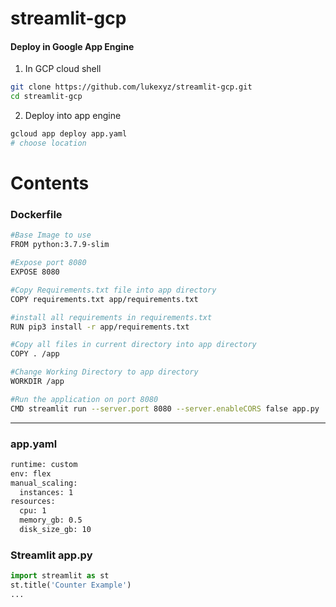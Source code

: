 # streamlit-gcp

#### Deploy in Google App Engine

1. In GCP cloud shell
```sh
git clone https://github.com/lukexyz/streamlit-gcp.git
cd streamlit-gcp
```

2. Deploy into app engine
```sh
gcloud app deploy app.yaml
# choose location
```

# Contents

### Dockerfile
```sh
#Base Image to use
FROM python:3.7.9-slim

#Expose port 8080
EXPOSE 8080

#Copy Requirements.txt file into app directory
COPY requirements.txt app/requirements.txt

#install all requirements in requirements.txt
RUN pip3 install -r app/requirements.txt

#Copy all files in current directory into app directory
COPY . /app

#Change Working Directory to app directory
WORKDIR /app

#Run the application on port 8080
CMD streamlit run --server.port 8080 --server.enableCORS false app.py
```

___

### app.yaml
```sh
runtime: custom
env: flex
manual_scaling: 
  instances: 1
resources:
  cpu: 1
  memory_gb: 0.5
  disk_size_gb: 10
```

### Streamlit app.py
```py
import streamlit as st
st.title('Counter Example')
...
```
